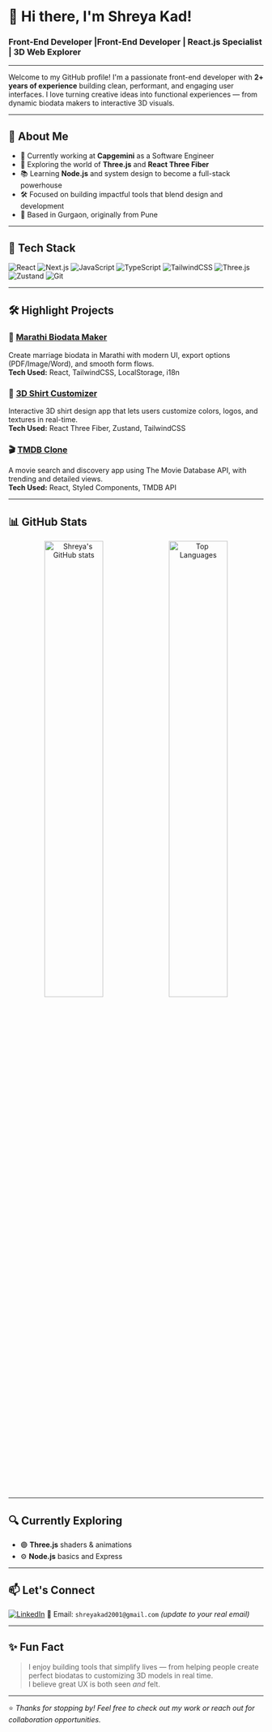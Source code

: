 # 👋 Hi there, I'm Shreya Kad!

### Front-End Developer |Front-End Developer | React.js Specialist | 3D Web Explorer

---

Welcome to my GitHub profile! I'm a passionate front-end developer with **2+ years of experience** building clean, performant, and engaging user interfaces. I love turning creative ideas into functional experiences — from dynamic biodata makers to interactive 3D visuals.

---

## 💼 About Me

- 🔭 Currently working at **Capgemini** as a Software Engineer
- 🌱 Exploring the world of **Three.js** and **React Three Fiber**
- 📚 Learning **Node.js** and system design to become a full-stack powerhouse
- 🛠️ Focused on building impactful tools that blend design and development
- 🏡 Based in Gurgaon, originally from Pune

---

## 🧰 Tech Stack

![React](https://img.shields.io/badge/React-20232A?style=for-the-badge&logo=react&logoColor=61DAFB)
![Next.js](https://img.shields.io/badge/Next.js-black?style=for-the-badge&logo=next.js)
![JavaScript](https://img.shields.io/badge/JavaScript-F7DF1E?style=for-the-badge&logo=javascript&logoColor=black)
![TypeScript](https://img.shields.io/badge/TypeScript-3178C6?style=for-the-badge&logo=typescript&logoColor=white)
![TailwindCSS](https://img.shields.io/badge/TailwindCSS-38B2AC?style=for-the-badge&logo=tailwind-css&logoColor=white)
![Three.js](https://img.shields.io/badge/Three.js-black?style=for-the-badge&logo=three.js&logoColor=white)
![Zustand](https://img.shields.io/badge/Zustand-4B5563?style=for-the-badge&logo=zustand&logoColor=white)
![Git](https://img.shields.io/badge/Git-F05032?style=for-the-badge&logo=git&logoColor=white)

---

## 🛠️ Highlight Projects

### 📄 [Marathi Biodata Maker](https://github.com/shreyakad/marathi-biodata-maker)
Create marriage biodata in Marathi with modern UI, export options (PDF/Image/Word), and smooth form flows.  
**Tech Used:** React, TailwindCSS, LocalStorage, i18n

### 👕 [3D Shirt Customizer](https://github.com/shreyakad/3d-shirt-customizer)
Interactive 3D shirt design app that lets users customize colors, logos, and textures in real-time.  
**Tech Used:** React Three Fiber, Zustand, TailwindCSS

### 🎬 [TMDB Clone](https://github.com/shreyakad/tmdb-clone)
A movie search and discovery app using The Movie Database API, with trending and detailed views.  
**Tech Used:** React, Styled Components, TMDB API

---

## 📊 GitHub Stats

<p align="center">
  <img src="https://github-readme-stats.vercel.app/api?username=shreyakad&show_icons=true&theme=tokyonight" alt="Shreya's GitHub stats" width="48%"/>
  <img src="https://github-readme-stats.vercel.app/api/top-langs/?username=shreyakad&layout=compact&theme=tokyonight" alt="Top Languages" width="48%"/>
</p>

---

## 🔍 Currently Exploring

- 🟣 **Three.js** shaders & animations  
- ⚙️ **Node.js** basics and Express  


---

## 📫 Let's Connect

[![LinkedIn](https://img.shields.io/badge/LinkedIn-blue?style=flat-square&logo=linkedin)](https://www.linkedin.com/in/shreya-kad/)
📧 Email: `shreyakad2001@gmail.com` *(update to your real email)*

---

## ✨ Fun Fact

> I enjoy building tools that simplify lives — from helping people create perfect biodatas to customizing 3D models in real time.  
> I believe great UX is both seen *and* felt.

---

⭐️ *Thanks for stopping by! Feel free to check out my work or reach out for collaboration opportunities.*
